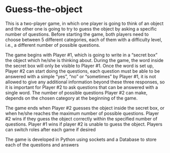 # Guess-the-object
This is a two-player game, in which one player is going to think of an object and the other one is going to try to guess the object by asking a specific number of questions. Before starting the game, both players need to choose between 5 different categories, each of them with a difficulty level, i.e., a different number of possible questions.

The game begins with Player #1, which is going to write in a “secret box” the object which he/she is thinking about. During the game, the word inside the secret box will only be visible to Player #1. Once the word is set up, Player #2 can start doing the questions, each question must be able to be answered with a simple “yes”, “no” or “sometimes” by Player #1, it is not allowed to give any additional information beyond these three responses, so it is important for Player #2 to ask questions that can be answered with a single word. The number of possible questions Player #2 can make, depends on the chosen category at the beginning of the game.

The game ends when Player #2 guesses the object inside the secret box, or when he/she reaches the maximum number of possible questions. Player #2 wins if they guess the object correctly within the specified number of questions. Player #1 wins if player #2 is unable to guess the object. Players can switch roles after each game if desired

The game is developed in Python using sockets and a Database to store each of the questions and answers
